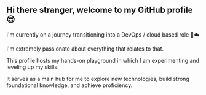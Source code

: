 ## Hi there stranger, welcome to my GitHub profile 😎

I'm currently on a journey transitioning into a DevOps / cloud based role 🚀☁️

I'm extremely passionate about everything that relates to that.

This profile hosts my hands-on playground in which I am experimenting and leveling up my skills. 

It serves as a main hub for me to explore new technologies, build strong foundational knowledge, and achieve proficiency. 

<!--
**maor-klir/maor-klir** is a ✨ _special_ ✨ repository because its `README.md` (this file) appears on your GitHub profile.
-->
